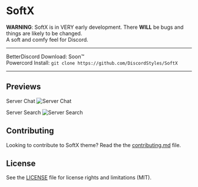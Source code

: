 # SoftX
__**WARNING**__: SoftX is in VERY early development. There **WILL** be bugs and things are likely to be changed.  
A soft and comfy feel for Discord.

- - -
BetterDiscord Download: Soon:tm:  
Powercord Install: `git clone https://github.com/DiscordStyles/SoftX`
- - -

## Previews

Server Chat
![Server Chat](https://i.imgur.com/jahLZZX.png)

Server Search
![Server Search](https://i.imgur.com/2uUlwR1.png)

## Contributing

Looking to contribute to SoftX theme? Read the the [contributing.md](https://github.com/DiscordStyles/SoftX/blob/master/CONTRIBUTING.md) file.

## License

See the [LICENSE](https://github.com/DiscordStyles/SoftX/blob/master/LICENSE.md) file for license rights and limitations (MIT).